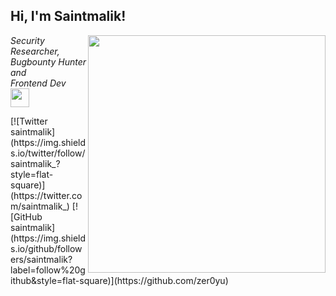 <h2> Hi, I'm Saintmalik!</h2>
<img align='right' src="https://github-readme-stats.vercel.app/api?username=saintmalik&theme=radical&show_icons=true" width="380">
<p><em>Security Researcher, Bugbounty Hunter and<br>
  Frontend Dev <img src="https://media.giphy.com/media/WUlplcMpOCEmTGBtBW/giphy.gif" width="30"> 
</em></p>
[![Twitter saintmalik](https://img.shields.io/twitter/follow/saintmalik_?style=flat-square)](https://twitter.com/saintmalik_)
[![GitHub saintmalik](https://img.shields.io/github/followers/saintmalik?label=follow%20github&style=flat-square)](https://github.com/zer0yu)

<br>

